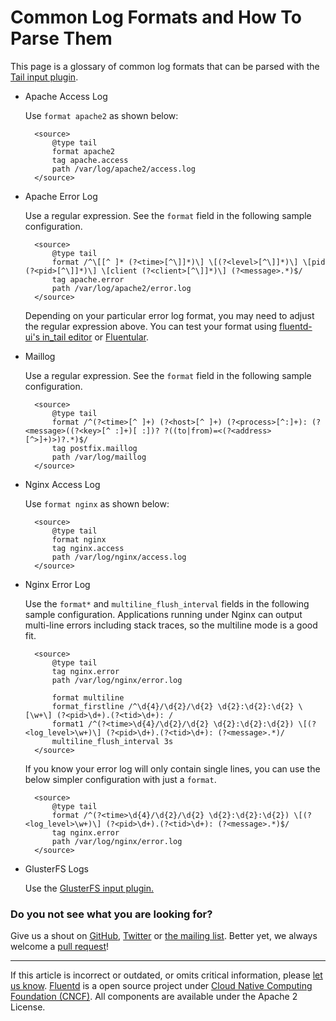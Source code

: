 Common Log Formats and How To Parse Them
========================================

This page is a glossary of common log formats that can be parsed with
the [Tail input plugin](in_tail).

-   Apache Access Log

    Use `format apache2` as shown below:

    ``` {.CodeRay}
      <source>
          @type tail
          format apache2
          tag apache.access
          path /var/log/apache2/access.log
      </source>
    ```

-   Apache Error Log

    Use a regular expression. See the `format` field in the following
    sample configuration.

    ``` {.CodeRay}
      <source>
          @type tail
          format /^\[[^ ]* (?<time>[^\]]*)\] \[(?<level>[^\]]*)\] \[pid (?<pid>[^\]]*)\] \[client (?<client>[^\]]*)\] (?<message>.*)$/
          tag apache.error
          path /var/log/apache2/error.log
      </source>
    ```

    Depending on your particular error log format, you may need to
    adjust the regular expression above. You can test your format using
    [fluentd-ui's in\_tail editor](/articles/fluentd-ui#intail-setting)
    or [Fluentular](http://fluentular.herokuapp.com).

-   Maillog

    Use a regular expression. See the `format` field in the following
    sample configuration.

    ``` {.CodeRay}
      <source>
          @type tail
          format /^(?<time>[^ ]+) (?<host>[^ ]+) (?<process>[^:]+): (?<message>((?<key>[^ :]+)[ :])? ?((to|from)=<(?<address>[^>]+)>)?.*)$/
          tag postfix.maillog
          path /var/log/maillog
      </source>
    ```

-   Nginx Access Log

    Use `format nginx` as shown below:

    ``` {.CodeRay}
      <source>
          @type tail
          format nginx
          tag nginx.access
          path /var/log/nginx/access.log
      </source>
    ```

-   Nginx Error Log

    Use the `format*` and `multiline_flush_interval` fields in the
    following sample configuration. Applications running under Nginx can
    output multi-line errors including stack traces, so the multiline
    mode is a good fit.

    ``` {.CodeRay}
      <source>
          @type tail
          tag nginx.error
          path /var/log/nginx/error.log

          format multiline
          format_firstline /^\d{4}/\d{2}/\d{2} \d{2}:\d{2}:\d{2} \[\w+\] (?<pid>\d+).(?<tid>\d+): /
          format1 /^(?<time>\d{4}/\d{2}/\d{2} \d{2}:\d{2}:\d{2}) \[(?<log_level>\w+)\] (?<pid>\d+).(?<tid>\d+): (?<message>.*)/
          multiline_flush_interval 3s
      </source>
    ```

    If you know your error log will only contain single lines, you can
    use the below simpler configuration with just a `format`.

    ``` {.CodeRay}
      <source>
          @type tail
          format /^(?<time>\d{4}/\d{2}/\d{2} \d{2}:\d{2}:\d{2}) \[(?<log_level>\w+)\] (?<pid>\d+).(?<tid>\d+): (?<message>.*)$/
          tag nginx.error
          path /var/log/nginx/error.log
      </source>
    ```

-   GlusterFS Logs

    Use the [GlusterFS input plugin.](collect-glusterfs-logs)

### Do you not see what you are looking for?

Give us a shout on
[GitHub](https://github.com/fluent/fluentd-docs/issues?state=open),
[Twitter](http://twitter.com/fluentd) or [the mailing
list](https://groups.google.com/forum/#!forum/fluentd). Better yet, we
always welcome a [pull
request](https://github.com/fluent/fluentd-docs/pulls)!


------------------------------------------------------------------------


If this article is incorrect or outdated, or omits critical information,
please [let us know](https://github.com/fluent/fluentd-docs/issues?state=open).
[Fluentd](http://www.fluentd.org/) is a open source project under [Cloud
Native Computing Foundation (CNCF)](https://cncf.io/). All components
are available under the Apache 2 License.
